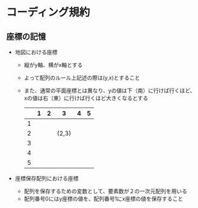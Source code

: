 # コーディング規約
## 座標の記憶
- 地図における座標
    - 縦がy軸、横がx軸とする
    - よって配列のルール上記述の際は(y,x)とすること
    - また、通常の平面座標とは異なり、yの値は下（南）に行けば行くほど、xの値は右（東）に行けば行くほど大きくなるとする
    
        ||1|2|3|4|5|
        |:-:|:-:|:-:|:-:|:-:|:-:|
        |1|||||
        |2|||(2,3)||
        |3|||||
        |4|||||
        |5|||||

- 座標保存配列における座標
    - 配列を保存するための変数として、要素数が２の一次元配列を用いる
    - 配列番号0にはy座標の値を、配列番号1にx座標の値を保存すること